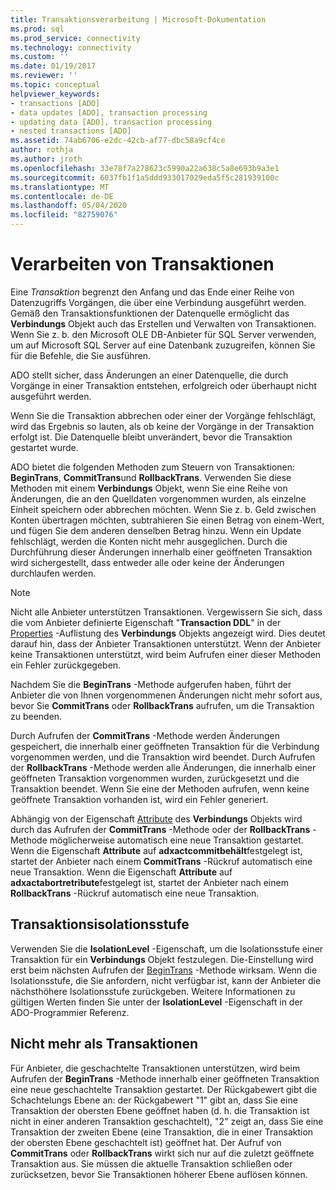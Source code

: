 ```yaml
---
title: Transaktionsverarbeitung | Microsoft-Dokumentation
ms.prod: sql
ms.prod_service: connectivity
ms.technology: connectivity
ms.custom: ''
ms.date: 01/19/2017
ms.reviewer: ''
ms.topic: conceptual
helpviewer_keywords:
- transactions [ADO]
- data updates [ADO], transaction processing
- updating data [ADO], transaction processing
- nested transactions [ADO]
ms.assetid: 74ab6706-e2dc-42cb-af77-dbc58a9cf4ce
author: rothja
ms.author: jroth
ms.openlocfilehash: 33e78f7a278623c5990a22a638c5a8e693b9a3e1
ms.sourcegitcommit: 6037fb1f1a5ddd933017029eda5f5c281939100c
ms.translationtype: MT
ms.contentlocale: de-DE
ms.lasthandoff: 05/04/2020
ms.locfileid: "82759076"
---
```

# <a name="transaction-processing"></a>Verarbeiten von Transaktionen
Eine *Transaktion* begrenzt den Anfang und das Ende einer Reihe von Datenzugriffs Vorgängen, die über eine Verbindung ausgeführt werden. Gemäß den Transaktionsfunktionen der Datenquelle ermöglicht das **Verbindungs** Objekt auch das Erstellen und Verwalten von Transaktionen. Wenn Sie z. b. den Microsoft OLE DB-Anbieter für SQL Server verwenden, um auf Microsoft SQL Server auf eine Datenbank zuzugreifen, können Sie für die Befehle, die Sie ausführen.  
  
 ADO stellt sicher, dass Änderungen an einer Datenquelle, die durch Vorgänge in einer Transaktion entstehen, erfolgreich oder überhaupt nicht ausgeführt werden.  
  
 Wenn Sie die Transaktion abbrechen oder einer der Vorgänge fehlschlägt, wird das Ergebnis so lauten, als ob keine der Vorgänge in der Transaktion erfolgt ist. Die Datenquelle bleibt unverändert, bevor die Transaktion gestartet wurde.  
  
 ADO bietet die folgenden Methoden zum Steuern von Transaktionen: **BeginTrans**, **CommitTrans**und **RollbackTrans**. Verwenden Sie diese Methoden mit einem **Verbindungs** Objekt, wenn Sie eine Reihe von Änderungen, die an den Quelldaten vorgenommen wurden, als einzelne Einheit speichern oder abbrechen möchten. Wenn Sie z. b. Geld zwischen Konten übertragen möchten, subtrahieren Sie einen Betrag von einem-Wert, und fügen Sie dem anderen denselben Betrag hinzu. Wenn ein Update fehlschlägt, werden die Konten nicht mehr ausgeglichen. Durch die Durchführung dieser Änderungen innerhalb einer geöffneten Transaktion wird sichergestellt, dass entweder alle oder keine der Änderungen durchlaufen werden.  
  
> [!NOTE]
>  Nicht alle Anbieter unterstützen Transaktionen. Vergewissern Sie sich, dass die vom Anbieter definierte Eigenschaft "**Transaction DDL**" in der [Properties](../../../ado/reference/ado-api/properties-collection-ado.md) -Auflistung des **Verbindungs** Objekts angezeigt wird. Dies deutet darauf hin, dass der Anbieter Transaktionen unterstützt. Wenn der Anbieter keine Transaktionen unterstützt, wird beim Aufrufen einer dieser Methoden ein Fehler zurückgegeben.  
  
 Nachdem Sie die **BeginTrans** -Methode aufgerufen haben, führt der Anbieter die von Ihnen vorgenommenen Änderungen nicht mehr sofort aus, bevor Sie **CommitTrans** oder **RollbackTrans** aufrufen, um die Transaktion zu beenden.  
  
 Durch Aufrufen der **CommitTrans** -Methode werden Änderungen gespeichert, die innerhalb einer geöffneten Transaktion für die Verbindung vorgenommen werden, und die Transaktion wird beendet. Durch Aufrufen der **RollbackTrans** -Methode werden alle Änderungen, die innerhalb einer geöffneten Transaktion vorgenommen wurden, zurückgesetzt und die Transaktion beendet. Wenn Sie eine der Methoden aufrufen, wenn keine geöffnete Transaktion vorhanden ist, wird ein Fehler generiert.  
  
 Abhängig von der Eigenschaft [Attribute](../../../ado/reference/ado-api/attributes-property-ado.md) des **Verbindungs** Objekts wird durch das Aufrufen der **CommitTrans** -Methode oder der **RollbackTrans** -Methode möglicherweise automatisch eine neue Transaktion gestartet. Wenn die Eigenschaft **Attribute** auf **adxactcommitbehält**festgelegt ist, startet der Anbieter nach einem **CommitTrans** -Rückruf automatisch eine neue Transaktion. Wenn die Eigenschaft **Attribute** auf **adxactabortretribute**festgelegt ist, startet der Anbieter nach einem **RollbackTrans** -Rückruf automatisch eine neue Transaktion.  
  
## <a name="transaction-isolation-level"></a>Transaktionsisolationsstufe  
 Verwenden Sie die **IsolationLevel** -Eigenschaft, um die Isolationsstufe einer Transaktion für ein **Verbindungs** Objekt festzulegen. Die-Einstellung wird erst beim nächsten Aufrufen der [BeginTrans](../../../ado/reference/ado-api/begintrans-committrans-and-rollbacktrans-methods-ado.md) -Methode wirksam. Wenn die Isolationsstufe, die Sie anfordern, nicht verfügbar ist, kann der Anbieter die nächsthöhere Isolationsstufe zurückgeben. Weitere Informationen zu gültigen Werten finden Sie unter der **IsolationLevel** -Eigenschaft in der ADO-Programmier Referenz.  
  
## <a name="nested-transactions"></a>Nicht mehr als Transaktionen  
 Für Anbieter, die geschachtelte Transaktionen unterstützen, wird beim Aufrufen der **BeginTrans** -Methode innerhalb einer geöffneten Transaktion eine neue geschachtelte Transaktion gestartet. Der Rückgabewert gibt die Schachtelungs Ebene an: der Rückgabewert "1" gibt an, dass Sie eine Transaktion der obersten Ebene geöffnet haben (d. h. die Transaktion ist nicht in einer anderen Transaktion geschachtelt), "2" zeigt an, dass Sie eine Transaktion der zweiten Ebene (eine Transaktion, die in einer Transaktion der obersten Ebene geschachtelt ist) geöffnet hat. Der Aufruf von **CommitTrans** oder **RollbackTrans** wirkt sich nur auf die zuletzt geöffnete Transaktion aus. Sie müssen die aktuelle Transaktion schließen oder zurücksetzen, bevor Sie Transaktionen höherer Ebene auflösen können.
